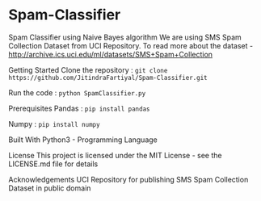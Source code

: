 # Spam-Classifier
Spam Classifier using Naive Bayes algorithm
We are using SMS Spam Collection Dataset from UCI Repository. 
To read more about the dataset - http://archive.ics.uci.edu/ml/datasets/SMS+Spam+Collection

Getting Started
Clone the repository : 
```git clone https://github.com/JitindraFartiyal/Spam-Classifier.git```

Run the code :
```python SpamClassifier.py```


Prerequisites
Pandas :
```pip install pandas```

Numpy :
```pip install numpy```


Built With
Python3 - Programming Language


License
This project is licensed under the MIT License - see the LICENSE.md file for details


Acknowledgements
UCI Repository for publishing SMS Spam Collection Dataset in public domain
